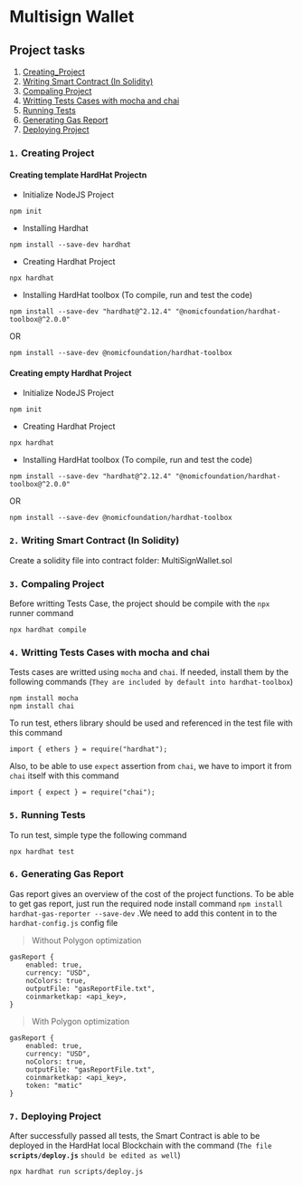 # Multisign Wallet

## Project tasks

1. [Creating_Project](#CreatingProject)
2. [Writing Smart Contract (In Solidity)](#WrittingSC)
3. [Compaling Project](#CompilingProject)
4. [Writting Tests Cases with mocha and chai](#WrittingTestCases)
5. [Running Tests](#RunningTests)
6. [Generating Gas Report](#GasReport)
7. [Deploying Project](#DeployingProject)

### `1.` Creating Project

#### Creating template HardHat Projectn

- Initialize NodeJS Project

```
npm init
```

- Installing Hardhat

```
npm install --save-dev hardhat
```

- Creating Hardhat Project

```
npx hardhat
```

- Installing HardHat toolbox (To compile, run and test the code)

```
npm install --save-dev "hardhat@^2.12.4" "@nomicfoundation/hardhat-toolbox@^2.0.0"
```

OR

```
npm install --save-dev @nomicfoundation/hardhat-toolbox
```

#### Creating empty Hardhat Project

- Initialize NodeJS Project

```
npm init
```

- Creating Hardhat Project

```
npx hardhat
```

- Installing HardHat toolbox (To compile, run and test the code)

```
npm install --save-dev "hardhat@^2.12.4" "@nomicfoundation/hardhat-toolbox@^2.0.0"
```

OR

```
npm install --save-dev @nomicfoundation/hardhat-toolbox
```

### `2.` Writing Smart Contract (In Solidity)

Create a solidity file into contract folder: MultiSignWallet.sol

### `3.` Compaling Project

Before writting Tests Case, the project should be compile with the `npx` runner command

```
npx hardhat compile
```

### `4.` Writting Tests Cases with mocha and chai

Tests cases are writted using `mocha` and `chai`. If needed, install them by the following commands (`They are included by default into hardhat-toolbox`)

```
npm install mocha
npm install chai
```

To run test, ethers library should be used and referenced in the test file with this command

```
import { ethers } = require("hardhat");
```

Also, to be able to use `expect` assertion from `chai`, we have to import it from `chai` itself with this command

```
import { expect } = require("chai");
```

### `5.` Running Tests

To run test, simple type the following command

```
npx hardhat test
```

### `6.` Generating Gas Report

Gas report gives an overview of the cost of the project functions. To be able to get gas report, just run the required node install command `npm install hardhat-gas-reporter --save-dev` .We need to add this content in to the `hardhat-config.js` config file

> Without Polygon optimization

```
gasReport {
    enabled: true,
    currency: "USD",
    noColors: true,
    outputFile: "gasReportFile.txt",
    coinmarketkap: <api_key>,
}
```

> With Polygon optimization

```
gasReport {
    enabled: true,
    currency: "USD",
    noColors: true,
    outputFile: "gasReportFile.txt",
    coinmarketkap: <api_key>,
    token: "matic"
}
```

### `7.` Deploying Project

After successfully passed all tests, the Smart Contract is able to be deployed in the HardHat local Blockchain with the command (`The file` **`scripts/deploy.js`** `should be edited as well`)

```
npx hardhat run scripts/deploy.js
```
